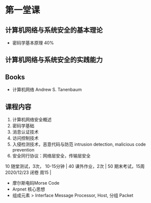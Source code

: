 # 第一堂课

## 计算机网络与系统安全的基本理论
- 密码学基本原理 40% 
## 计算机网络与系统安全的实践能力
## Books
- 计算机网络 Andrew S. Tanenbaum

## 课程内容
1. 计算机网络安全概述
2. 密码学基础
3. 消息认证技术
4. 访问控制技术
5. 入侵检测技术，恶意代码与防范 intrusion detection, malicious code prevention
6. 安全同行协议：网络层安全，传输层安全

10 随堂测试，3次， 10-15分钟 | 
40 课外作业，2次 | 
50 期末考试，15周 2020/12/23 闭卷 周15 | 

- 摩尔斯电码Morse Code
- Arpnet 核心思想
- 组成元素 > Interface Message Processor, Host, 分组 Packet
